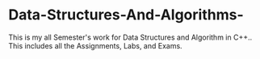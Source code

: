 # Data-Structures-And-Algorithms-
This is my all Semester's work for Data Structures and Algorithm in C++..
This includes all the Assignments, Labs, and Exams.

